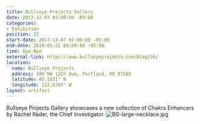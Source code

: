 ```yaml
---
title: Bullseye Projects Gallery
date: 2017-12-07 01:00:00 -05:00
categories:
- Exhibition
position: 27
start-date: 2017-12-07 01:00:00 -05:00
end-date: 2018-01-31 00:00:00 -05:00
time: 6pm-8pm
external-link: https://www.bullseyeprojects.com/blog/36/
location:
  name: Bullseye Projects
  address: 300 NW 13th Ave, Portland, OR 97209
  latitude: 45.5231° N
  longitude: 122.6765° W
layout: artifact
---
```


Bullseye Projects Gallery showcases a new collection of Chakra Enhancers by Ráchel Räder, the Chief Investigator.
![BS-large-necklace.jpg](/uploads/BS-large-necklace.jpg)
